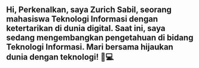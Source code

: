 ## Hi, Perkenalkan, saya Zurich Sabil, seorang mahasiswa Teknologi Informasi dengan ketertarikan di dunia digital. Saat ini, saya sedang mengembangkan pengetahuan di bidang Teknologi Informasi. Mari bersama hijaukan dunia dengan teknologi! 🌱💻

<!--
**ZurichSabil/Zurichsabil** is a ✨ _special_ ✨ repository because its `README.md` (this file) appears on your GitHub profile.

Here are some ideas to get you started:

- 🔭 I’m currently working on ...
- 🌱 I’m currently learning ...
- 👯 I’m looking to collaborate on ...
- 🤔 I’m looking for help with ...
- 💬 Ask me about ...
- 📫 How to reach me: ...
- 😄 Pronouns: ...
- ⚡ Fun fact: ...
-->
